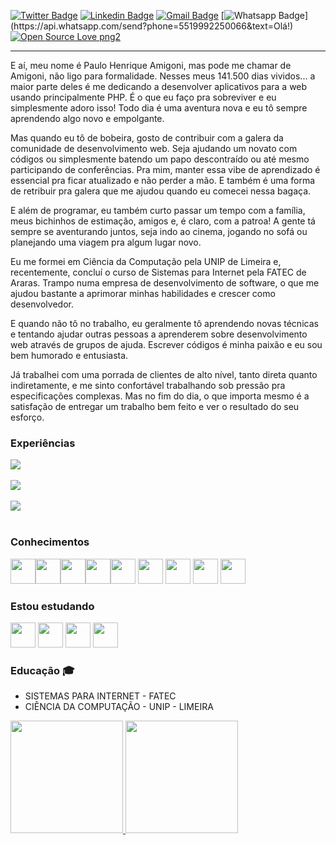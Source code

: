 

<p align="center">
   
[![Twitter Badge](https://img.shields.io/badge/-@pauloamigoni-1ca0f1?style=flat-square&labelColor=1ca0f1&logo=twitter&logoColor=white&link=https://twitter.com/pauloamigoni)](https://twitter.com/pauloamigoni) [![Linkedin Badge](https://img.shields.io/badge/-PauloAmigoni-blue?style=flat-square&logo=Linkedin&logoColor=white&link=https://www.linkedin.com/in/paulo-henrique-amigoni-a7076732/)](https://www.linkedin.com/in/paulo-henrique-amigoni-a7076732/) [![Gmail Badge](https://img.shields.io/badge/-paulo.amigoni@gmail.com-c14438?style=flat-square&logo=Gmail&logoColor=white&link=mailto:paulo.amigoni@gmail.com)](mailto:paulo.amigoni@gmail.com) [![Whatsapp Badge](https://img.shields.io/badge/-Whatsapp-4CA143?style=flat-square&labelColor=4CA143&logo=whatsapp&logoColor=white&link=https://api.whatsapp.com/send?phone=5519992250066&text=Olá!)](https://api.whatsapp.com/send?phone=5519992250066&text=Olá!)  [![Open Source Love png2](https://badges.frapsoft.com/os/v2/open-source.png?v=103)](https://github.com/ellerbrock/open-source-badges/)

</p>

<p align="center">
   <hr/>
</p>

E aí, meu nome é Paulo Henrique Amigoni, mas pode me chamar de Amigoni, não ligo para formalidade. Nesses meus 141.500 dias vividos... a maior parte deles é me dedicando a desenvolver aplicativos para a web usando principalmente PHP. É o que eu faço pra sobreviver e eu simplesmente adoro isso! Todo dia é uma aventura nova e eu tô sempre aprendendo algo novo e empolgante.

Mas quando eu tô de bobeira, gosto de contribuir com a galera da comunidade de desenvolvimento web. Seja ajudando um novato com códigos ou simplesmente batendo um papo descontraído ou até mesmo participando de conferências. Pra mim, manter essa vibe de aprendizado é essencial pra ficar atualizado e não perder a mão. E também é uma forma de retribuir pra galera que me ajudou quando eu comecei nessa bagaça.

E além de programar, eu também curto passar um tempo com a família, meus bichinhos de estimação, amigos e, é claro, com a patroa! A gente tá sempre se aventurando juntos, seja indo ao cinema, jogando no sofá ou planejando uma viagem pra algum lugar novo.

Eu me formei em Ciência da Computação pela UNIP de Limeira e, recentemente, concluí o curso de Sistemas para Internet pela FATEC de Araras. Trampo numa empresa de desenvolvimento de software, o que me ajudou bastante a aprimorar minhas habilidades e crescer como desenvolvedor.

E quando não tô no trabalho, eu geralmente tô aprendendo novas técnicas e tentando ajudar outras pessoas a aprenderem sobre desenvolvimento web através de grupos de ajuda. Escrever códigos é minha paixão e eu sou bem humorado e entusiasta.

Já trabalhei com uma porrada de clientes de alto nível, tanto direta quanto indiretamente, e me sinto confortável trabalhando sob pressão pra especificações complexas. Mas no fim do dia, o que importa mesmo é a satisfação de entregar um trabalho bem feito e ver o resultado do seu esforço.

### Experiências


<img src="http://img.shields.io/static/v1?url=http://www.feedz.com.br&label=Desenvolvedor%20BackEnd&message=FEEDZ&color=RED&style=for-the-badge"/>\
<br/>
<img src="http://img.shields.io/static/v1?url=http://www.vrsoft.com.br&label=Desenvolvedor%20BackEnd&message=VR%20Soft&color=RED&style=for-the-badge"/>\
<br/>
<img src="http://img.shields.io/static/v1?url=http://www.lightsystemsoft.com.br&label=Desenvolvedor%20FullStack&message=LightSystem%20Soft&color=RED&style=for-the-badge"/> \
<br/>


### Conhecimentos

<img src="https://cdn.jsdelivr.net/gh/devicons/devicon/icons/php/php-plain.svg" width="40" height="40" /><img src="https://cdn.jsdelivr.net/gh/devicons/devicon/icons/html5/html5-original-wordmark.svg" width="40" height="40" /><img src="https://cdn.jsdelivr.net/gh/devicons/devicon/icons/css3/css3-original-wordmark.svg" width="40" height="40" /><img src="https://cdn.jsdelivr.net/gh/devicons/devicon/icons/javascript/javascript-original.svg" width="40" height="40" /><img src="https://cdn.jsdelivr.net/gh/devicons/devicon/icons/jquery/jquery-original-wordmark.svg" width="40" height="40" /> <img src="https://cdn.jsdelivr.net/gh/devicons/devicon/icons/codeigniter/codeigniter-plain-wordmark.svg" width="40" height="40" /> <img src="https://cdn.jsdelivr.net/gh/devicons/devicon/icons/laravel/laravel-plain-wordmark.svg" width="40" height="40" />  <img src="https://cdn.jsdelivr.net/gh/devicons/devicon/icons/mysql/mysql-original-wordmark.svg" width="40" height="40" /> <img src="https://cdn.jsdelivr.net/gh/devicons/devicon/icons/postgresql/postgresql-original-wordmark.svg" width="40" height="40" />

### Estou estudando

<img src="https://cdn.jsdelivr.net/gh/devicons/devicon/icons/typescript/typescript-original.svg"  width="40" height="40" /> <img src="https://cdn.jsdelivr.net/gh/devicons/devicon/icons/vuejs/vuejs-original-wordmark.svg" width="40" height="40" /> <img src="https://cdn.jsdelivr.net/gh/devicons/devicon/icons/react/react-original-wordmark.svg" width="40" height="40" /> <img src="https://cdn.jsdelivr.net/gh/devicons/devicon/icons/nodejs/nodejs-original-wordmark.svg" width="40" height="40" /> 
          

### Educação  :mortar_board:
- SISTEMAS PARA INTERNET - FATEC 
- CIÊNCIA DA COMPUTAÇÃO - UNIP - LIMEIRA

<div>
<a href="https://github.com/pauloamigoni">
<img height="180em" src="https://github-readme-stats.vercel.app/api/top-langs/?username=pauloamigoni&layout=compact&langs_count=7&theme=dracula"/>
<img height="180em" src="https://github-readme-stats.vercel.app/api?username=pauloamigoni&show_icons=true&theme=dracula&include_all_commits=true&count_private=true"/>
</div>
